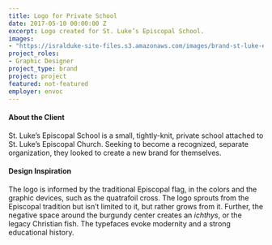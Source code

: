 ```yaml
---
title: Logo for Private School
date: 2017-05-10 00:00:00 Z
excerpt: Logo created for St. Luke’s Episcopal School.
images:
- "https://isralduke-site-files.s3.amazonaws.com/images/brand-st-luke-episcopal-school-designed-isral-duke.jpg"
project_roles:
- Graphic Designer
project_type: brand
project: project
featured: not-featured
employer: envoc
---
```

#### About the Client

St. Luke’s Episcopal School is a small, tightly-knit, private school attached to St. Luke’s Episcopal Church. Seeking to become a recognized, separate organization, they looked to create a new brand for themselves. 

#### Design Inspiration

The logo is informed by the traditional Episcopal flag, in the colors and the graphic devices, such as the quatrafoil cross. The logo sprouts from the Episcopal tradition but isn’t limited to it, but rather grows from it. Further, the negative space around the burgundy center creates an _ichthys_, or the legacy Christian fish. The typefaces evoke modernity and a strong educational history.

